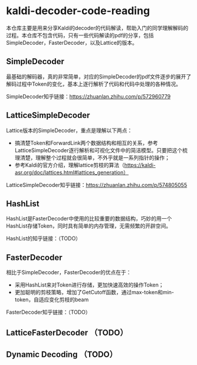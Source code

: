 # kaldi-decoder-code-reading

本仓库主要是用来分享Kaldi的decoder的代码解读，帮助入门的同学理解解码的过程。本仓库不包含代码，只有一些代码解读的pdf的分享，包括SimpleDecoder，FasterDecoder，以及Lattice的版本。

## SimpleDecoder
最基础的解码器，真的非常简单，对应的SimpleDecoder的pdf文件逐步的展开了解码过程中Token的变化，基本上逐行解析了代码和代码中处理的各种情况。

SimpleDecoder知乎链接：https://zhuanlan.zhihu.com/p/572960779

## LatticeSimpleDecoder
Lattice版本的SimpleDecoder，重点是理解以下两点：
* 搞清楚Token和ForwardLink两个数据结构和相互的关系，参考LatticeSimpleDecoder逐行解析和可视化文件中的简洁模型。只要把这个梳理清楚，理解整个过程就会很简单，不外乎就是一系列指针的操作；
* 参考Kaldi的官方介绍，理解lattice剪枝的算法（https://kaldi-asr.org/doc/lattices.html#lattices_generation）

LatticeSimpleDecoder知乎链接：https://zhuanlan.zhihu.com/p/574805055
## HashList
HashList是FasterDecoder中使用的比较重要的数据结构，巧妙的用一个HashList存储Token，同时具有简单的内存管理，无需频繁的开辟空间。

HashList的知乎链接：（TODO）

## FasterDecoder
相比于SimpleDecoder，FasterDecoder的优点在于：
* 采用HashList来对Token进行存储，更加快速高效的操作Token；
* 更加聪明的剪枝策略，增加了GetCutoff函数，通过max-token和min-token，自适应变化剪枝的beam

FasterDecoder知乎链接：（TODO）



## LatticeFasterDecoder （TODO）

## Dynamic Decoding （TODO）

